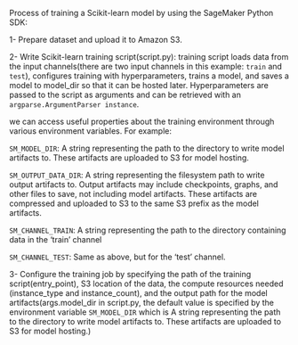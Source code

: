 Process of training a Scikit-learn model by using the SageMaker Python SDK:

1- Prepare dataset and upload it to Amazon S3.

2- Write Scikit-learn training script(script.py):
training script loads data from the input channels(there are two input channels in this example: `train` and `test`), configures training with hyperparameters, trains a model, and saves a model to model_dir so that it can be hosted later. Hyperparameters are passed to the script as arguments and can be retrieved with an `argparse.ArgumentParser instance`.

we can access useful properties about the training environment through various environment variables. For example:

`SM_MODEL_DIR`: A string representing the path to the directory to write model artifacts to. These artifacts are uploaded to S3 for model hosting.

`SM_OUTPUT_DATA_DIR`: A string representing the filesystem path to write output artifacts to. Output artifacts may include checkpoints, graphs, and other files to save, not including model artifacts. These artifacts are compressed and uploaded to S3 to the same S3 prefix as the model artifacts.

`SM_CHANNEL_TRAIN`: A string representing the path to the directory containing data in the ‘train’ channel

`SM_CHANNEL_TEST`: Same as above, but for the ‘test’ channel.

3- Configure the training job by specifying the path of the training script(entry_point), S3 location of the data, 
the compute resources needed (instance_type and instance_count), 
and the output path for the model artifacts(args.model_dir in script.py, the default value is specified by the 
environment variable `SM_MODEL_DIR` which is  A string representing the path to the directory to write 
model artifacts to. These artifacts are uploaded to S3 for model hosting.)
